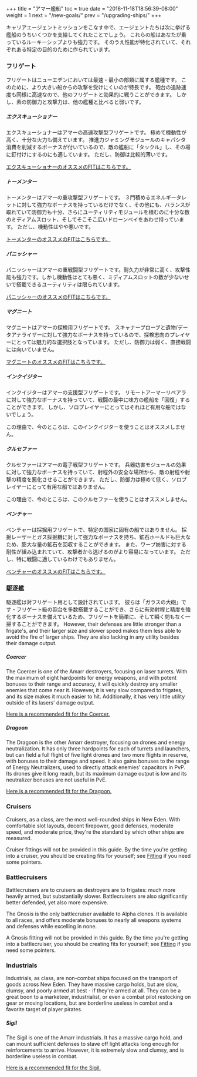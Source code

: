 +++ title = "アマー艦船" toc = true date = "2016-11-18T18:56:39-08:00" weight = 1 next = "/new-goals/" prev = "/upgrading-ships/" +++

キャリアエージェントミッションをこなす中で、エージェントたちは次に挙げる艦船のうちいくつかを支給してくれたことでしょう。 これらの船はあなたが乗っているルーキーシップよりも強力です。 そのうえ性能が特化されていて、それぞれある特定の目的のために作られています。

### フリゲート

フリゲートはニューエデンにおいては最速・最小の部類に属する艦種です。 このために、より大きい船からの攻撃を受けにくいのが特長です。 砲台の追跡速度も同様に高速なので、他のフリゲートと効果的に戦うことができます。 しかし、素の防御力と攻撃力は、他の艦種と比べると弱いです。

##### エクスキューショナー

エクスキューショナーはアマーの高速攻撃型フリゲートです。 極めて機動性が高く、十分な火力も備えています。 推進力ジャミングモジュールのキャパシタ消費を削減するボーナスが付いているので、敵の艦船に「タックル」し、その場に釘付けにするのにも適しています。 ただし、防御は比較的薄いです。

[エクスキューショナーのオススメのFITはこちらです。](/upgrading-ships/amarr/executioner/)

##### トーメンター

トーメンターはアマーの重攻撃型フリゲートです。 ３門積めるエネルギータレットに対して強力なボーナスを持っているだけでなく、その他にも、バランスが取れていて防御力も十分、さらにユーティリティモジュールを積むのに十分な数のミディアムスロット、そしてそこそこ広いドローンベイをあわせ持っています。 ただし、機動性はやや悪いです。

[トーメンターのオススメのFITはこちらです。](/upgrading-ships/amarr/tormentor/)

##### パニッシャー

パニッシャーはアマーの重戦闘型フリゲートです。耐久力が非常に高く、攻撃性能も強力です。しかし機動性はとても悪く、ミディアムスロットの数が少ないせいで搭載できるユーティリティは限られています。

[パニッシャーのオススメのFITはこちらです。](/upgrading-ships/amarr/punisher/)

##### マグニート

マグニートはアマーの探検用フリゲートです。 スキャナープローブと遺物/データアナライザーに対して強力なボーナスを持っているので、探検志向のプレイヤーにとっては魅力的な選択肢となっています。 ただし、防御力は弱く、直接戦闘には向いていません。

[マグニートのオススメのFITはこちらです。](/upgrading-ships/amarr/magnate/)

##### インクイジター

インクイジターはアマーの支援型フリゲートです。 リモートアーマーリペアラに対して強力なボーナスを持っていて、戦闘の最中に味方の艦船を「回復」することができます。 しかし、ソロプレイヤーにとってはそれほど有用な船ではないでしょう。

この理由で、今のところは、このインクイジターを使うことはオススメしません。

##### クルセファー

クルセファーはアマーの電子戦型フリゲートです。 兵器妨害モジュールの効果に対して強力なボーナスを持っていて、射程外の安全な場所から、敵の射程や射撃の精度を悪化させることができます。 ただし、防御力は極めて低く、ソロプレイヤーにとって有用な船ではありません。

この理由で、今のところは、このクルセファーを使うことはオススメしません。

##### ベンチャー

ベンチャーは採掘用フリゲートで、特定の国家に固有の船ではありません。 採掘レーザーとガス採掘機に対して強力なボーナスを持ち、鉱石ホールドも巨大なため、膨大な量の鉱石を回収することができます。 また、ワープ妨害に対する耐性が組み込まれていて、攻撃者から逃げるのがより容易になっています。 ただし、特に戦闘に適しているわけでもありません。

[ベンチャーのオススメのFITはこちらです。](/upgrading-ships/amarr/venture/)

### 駆逐艦

駆逐艦は対フリゲート用として設計されています。 彼らは「ガラスの大砲」です - フリゲート級の砲台を多数搭載することができ、さらに有効射程と精度を強化するボーナスを備えているため、フリゲートを簡単に、そして瞬く間もなく一掃することができます。 However, their defenses are little stronger than a frigate's, and their larger size and slower speed makes them less able to avoid the fire of larger ships. They are also lacking in any utility besides their damage output.

##### Coercer

The Coercer is one of the Amarr destroyers, focusing on laser turrets. With the maximum of eight hardpoints for energy weapons, and with potent bonuses to their range and accuracy, it will quickly destroy any smaller enemies that come near it. However, it is very slow compared to frigates, and its size makes it much easier to hit. Additionally, it has very little utility outside of its lasers' damage output.

[Here is a recommended fit for the Coercer.](/upgrading-ships/amarr/coercer/)

##### Dragoon

The Dragoon is the other Amarr destroyer, focusing on drones and energy neutralization. It has only three hardpoints for each of turrets and launchers, but can field a full flight of five light drones and two more flights in reserve, with bonuses to their damage and speed. It also gains bonuses to the range of Energy Neutralizers, used to directly attack enemies' capacitors in PvP. Its drones give it long reach, but its maximum damage output is low and its neutralizer bonuses are not useful in PvE.

[Here is a recommended fit for the Dragoon.](/upgrading-ships/amarr/dragoon/)

### Cruisers

Cruisers, as a class, are the most well-rounded ships in New Eden. With comfortable slot layouts, decent firepower, good defenses, moderate speed, and moderate price, they're the standard by which other ships are measured.

Cruiser fittings will not be provided in this guide. By the time you're getting into a cruiser, you should be creating fits for yourself; see [Fitting](/reference/fitting/) if you need some pointers.

### Battlecruisers

Battlecruisers are to cruisers as destroyers are to frigates: much more heavily armed, but substantially slower. Battlecruisers are also significantly better defended, yet also more expensive.

The Gnosis is the only battlecruiser available to Alpha clones. It is available to all races, and offers moderate bonuses to nearly all weapons systems and defenses while excelling in none.

A Gnosis fitting will not be provided in this guide. By the time you're getting into a battlecruiser, you should be creating fits for yourself; see [Fitting](/reference/fitting/) if you need some pointers.

### Industrials

Industrials, as class, are non-combat ships focused on the transport of goods across New Eden. They have massive cargo holds, but are slow, clumsy, and poorly armed at best - if they're armed at all. They can be a great boon to a marketeer, industrialist, or even a combat pilot restocking on gear or moving locations, but are borderline useless in combat and a favorite target of player pirates.

##### Sigil

The Sigil is one of the Amarr industrials. It has a massive cargo hold, and can mount sufficient defenses to stave off light attacks long enough for reinforcements to arrive. However, it is extremely slow and clumsy, and is borderline useless in combat.

[Here is a recommended fit for the Sigil.](/upgrading-ships/amarr/sigil/)